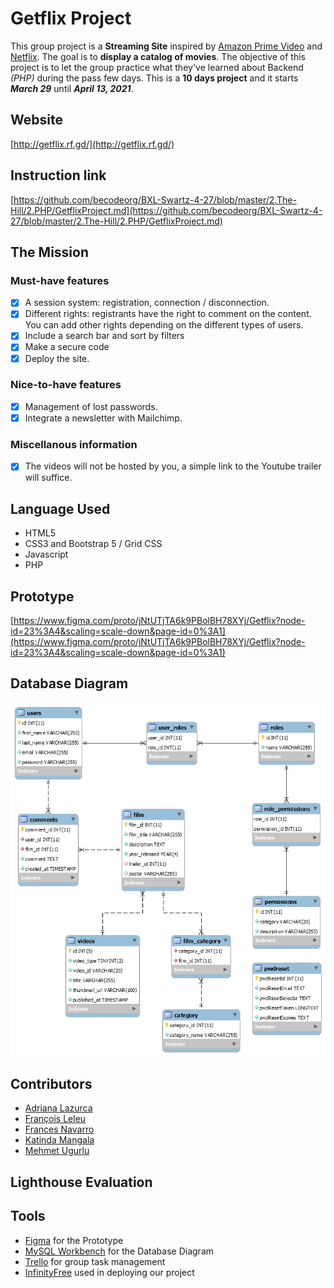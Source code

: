 # **Getflix Project**
This group project is a **Streaming Site** inspired by [Amazon Prime Video](https://www.primevideo.com/) and [Netflix](https://www.netflix.com/be-en/). The goal is to **display a catalog of movies**.
The objective of this project is to let the group practice what they've learned about Backend *(PHP)* during the pass few days. This is a **10 days project** and it starts ***March 29*** until ***April 13, 2021***.

## **Website**
[http://getflix.rf.gd/](http://getflix.rf.gd/)

## **Instruction link**
[https://github.com/becodeorg/BXL-Swartz-4-27/blob/master/2.The-Hill/2.PHP/GetflixProject.md](https://github.com/becodeorg/BXL-Swartz-4-27/blob/master/2.The-Hill/2.PHP/GetflixProject.md)

## **The Mission**
  ### Must-have features
  - [x] A session system: registration, connection / disconnection.
  - [x] Different rights: registrants have the right to comment on the content. You can add other rights depending on the different types of users.
  - [x] Include a search bar and sort by filters
  - [x] Make a secure code
  - [x] Deploy the site.

  ### Nice-to-have features
  - [x] Management of lost passwords.
  - [x] Integrate a newsletter with Mailchimp.

  ### Miscellanous information
  - [x] The videos will not be hosted by you, a simple link to the Youtube trailer will suffice.
  
## **Language Used**
- HTML5
- CSS3 and Bootstrap 5 / Grid CSS
- Javascript
- PHP

## **Prototype**
[https://www.figma.com/proto/jNtUTjTA6k9PBolBH78XYj/Getflix?node-id=23%3A4&scaling=scale-down&page-id=0%3A1](https://www.figma.com/proto/jNtUTjTA6k9PBolBH78XYj/Getflix?node-id=23%3A4&scaling=scale-down&page-id=0%3A1)

## **Database Diagram**
![Getflix Database Diagram](documentation/getflix_database_diagram.png)

## **Contributors**
- [Adriana Lazurca](https://github.com/adriana-lazurca) 
- [François Leleu](https://github.com/FrancoisLeleu) 
- [Frances Navarro](https://github.com/frances-joffany-navarro)
- [Katinda Mangala](https://github.com/katinda)
- [Mehmet Ugurlu](https://github.com/mugurlu0)

## **Lighthouse Evaluation**

## **Tools**
- [Figma](https://www.figma.com/) for the Prototype
- [MySQL Workbench](https://www.mysql.com/products/workbench/) for the Database Diagram
- [Trello](https://trello.com/) for group task management
- [InfinityFree](https://infinityfree.net/) used in deploying our project